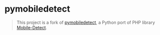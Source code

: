 # pymobiledetect

> This project is a fork of [pymobiledetect](https://bitbucket.org/trbs/pymobiledetect/), a Python port of PHP library [Mobile-Detect](https://github.com/serbanghita/Mobile-Detect). 


